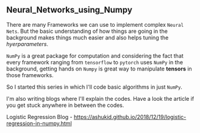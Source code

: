 ## Neural_Networks_using_Numpy



There are many Frameworks we can use to implement complex `Neural Nets`. But the basic understanding of 
how things are going in the background makes things much easier and also helps tuning the *hyerparameters*.

`NumPy` is a great package for computation and considering the fact that every framework ranging from `tensorflow` to `pytorch` uses `NumPy` in the background, getting hands on `Numpy` is great way to manipulate **tensors** in those frameworks.

So I started this series in which I'll code basic algorithms in just `NumPy`. 

I'm also writing blogs where I'll explain the codes. Have a look the article if you get stuck anywhere in between the codes.

Logistic Regression Blog - https://ashukid.github.io/2018/12/19/logistic-regression-in-numpy.html


